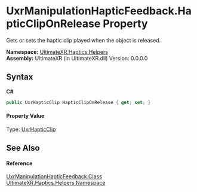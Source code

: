 # UxrManipulationHapticFeedback.HapticClipOnRelease Property 
 

Gets or sets the haptic clip played when the object is released.

**Namespace:**&nbsp;<a href="N_UltimateXR_Haptics_Helpers">UltimateXR.Haptics.Helpers</a><br />**Assembly:**&nbsp;UltimateXR (in UltimateXR.dll) Version: 0.0.0.0

## Syntax

**C#**<br />
``` C#
public UxrHapticClip HapticClipOnRelease { get; set; }
```


#### Property Value
Type: <a href="T_UltimateXR_Haptics_UxrHapticClip">UxrHapticClip</a>

## See Also


#### Reference
<a href="T_UltimateXR_Haptics_Helpers_UxrManipulationHapticFeedback">UxrManipulationHapticFeedback Class</a><br /><a href="N_UltimateXR_Haptics_Helpers">UltimateXR.Haptics.Helpers Namespace</a><br />